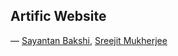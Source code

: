 ## Artific Website
&mdash; [Sayantan Bakshi](sbongoog@gmail.com), [Sreejit Mukherjee](sreejit.personal@gmail.com)